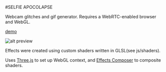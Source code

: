 #SELFIE APOCOLAPSE

Webcam glitches and gif generator. Requires a WebRTC-enabled browser and WebGL.

[demo](http://ojack.github.io/selfie-apocalypse)

![alt preview](https://raw.githubusercontent.com/ojack/selfie-apocalypse/master/images/alien.gif)

Effects were created using custom shaders written in GLSL(see js/shaders).

Uses [Three.js](http://threejs.org/examples/) to set up WebGL context, and [Effects Composer](https://github.com/mrdoob/three.js/blob/master/examples/js/postprocessing/EffectComposer.js) to composite shaders.